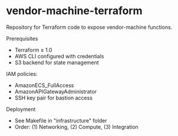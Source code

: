 # vendor-machine-terraform
Repository for Terraform code to expose vendor-machine functions. 

Prerequisites
- Terraform ≥ 1.0
- AWS CLI configured with credentials
- S3 backend for state management

IAM policies:
- AmazonECS_FullAccess
- AmazonAPIGatewayAdministrator
- SSH key pair for bastion access

Deployment
- See Makefile in "infrastructure" folder
- Order: (1) Networking, (2) Compute, (3) Integration